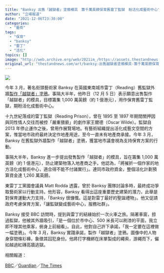 ```yaml
---
title: "Banksy 出售「越獄者」塗鴉模具　籌千萬英鎊保育舊雷丁監獄　盼活化成藝術中心"
author: "立場報道"
date: "2021-12-06T23:30:00"
categories:
  - "藝術"
tags:
  - "保育"
  - "banksy"
  - "雷丁"
  - "活化"
topics: []
image: "http://web.archive.org/web/2021im_/https://assets.thestandnews.com/media/photos/Layer_1_4PqaCHz.png"
original_url: "thestandnews.com/art/banksy-出售越獄者塗鴉模具-籌千萬英鎊保育舊雷丁監獄-盼活化成藝術中心"
---
```

![](http://web.archive.org/web/2021im_/https://assets.thestandnews.com/media/photos/Layer_1_4PqaCHz.png)

今年 3 月，著名街頭藝術家 Banksy 在英國東南城市雷丁（Reading）舊監獄外牆[製作「越獄者」塗鴉](../../art/banksy-%E5%A1%97%E9%B4%89%E6%96%B0%E4%BD%9C-%E8%B6%8A%E7%8D%84%E8%80%85-%E7%8F%BE%E8%8B%B1%E5%9C%8B%E8%88%8A%E9%9B%B7%E4%B8%81%E7%9B%A3%E7%8D%84%E5%A4%96%E7%89%86)。事隔大半年，他昨日（12 月 5 日）表示願意出售製作「越獄者」的模具，目標籌集 1,000 萬英鎊（約 1 億港元），用作保育舊雷丁監獄，期盼活化成藝術中心。

十九世紀落成的雷丁監獄（Reading Prison），曾在 1895 至 1897 年期間關押因與同性情人交往而被控「嚴重猥褻」的劇作家王爾德（Oscar Wilde）。監獄自 2013 年停止運作之後，曾用作展覽場地。有藝術組織提出活化成藝文空間的方案，惟當地市政府最終決定作地產用途，至今一直未有地產商承接。今年 3 月，Banksy 在舊監獄外牆製作「越獄者」塗鴉，獲當地市議會視為支持保育方案的行動。

事隔大半年，Banksy 進一步提出發售製作「越獄者」的模具，旨在籌集 1,000 萬英鎊（約 1 億港元），防止建築物落入地產商之手。他認為，「將摧折一個作家的地方活化成藝術中心，適合得不能不付諸實行」。連同市政府資金，整個活化計劃預算資金達 1,260 萬英鎊。

東雷丁工黨國會議員 Matt Rodda 透露，曾於 Banksy 團隊討論多時，最終成功爭取藝術家以行動支持。他形容，Banksy 看得出這座重要歷史建築的潛力，此舉是對保育運動大力支持，「Banksy 很慷慨。這是對雷丁最好的聖誕禮物」。他又促請政府考慮保育方案，「讓監獄變成藝術中心，服務社群」。

Banksy 接受 BBC 訪問時，提到與雷丁的結緣始於一次火車之旅。隔著車窗，掠過監獄，他被其外牆吸引，「是一個位於市中心、500 米長可以刷漆的平面，我立即不理其他乘客，俯身上前細看」。自此，他對自己許下承諾，「我一定要在這裡做一幅塗鴉」。今年 3 月，Banksy 實踐承諾，製作「越獄者」塗鴉。圖像中的人物身穿間條衫褲，象徵其囚犯身份。他將打字機綁在床單製成的繩索，游繩而下，儼如越過紅磚高牆逃獄。

相關報道：

[BBC](http://web.archive.org/web/20211206153943/https://www.bbc.com/news/uk-england-berkshire-59535099)／[Guardian](http://web.archive.org/web/20211206153943/https://www.theguardian.com/artanddesign/2021/dec/05/bansky-offers-to-raises-10m-to-buy-reading-prison-for-art-centre)／[The Times](http://web.archive.org/web/20211206153943/https://www.thetimes.co.uk/article/9d4eb214-553c-11ec-9b65-68b0858e7bd3?fbclid=IwAR2AylO04SBD_5gw_as4Ztl7eWGlUPGKYbehHCEx-e-fJHMBVUfxyNC92Hg)